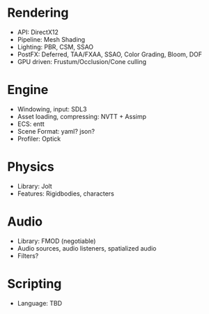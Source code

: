 # Rendering

- API: DirectX12
- Pipeline: Mesh Shading
- Lighting: PBR, CSM, SSAO
- PostFX: Deferred, TAA/FXAA, SSAO, Color Grading, Bloom, DOF
- GPU driven: Frustum/Occlusion/Cone culling

# Engine

- Windowing, input: SDL3
- Asset loading, compressing: NVTT + Assimp
- ECS: entt
- Scene Format: yaml? json?
- Profiler: Optick

# Physics

- Library: Jolt
- Features: Rigidbodies, characters

# Audio

- Library: FMOD (negotiable)
- Audio sources, audio listeners, spatialized audio
- Filters?

# Scripting

- Language: TBD

